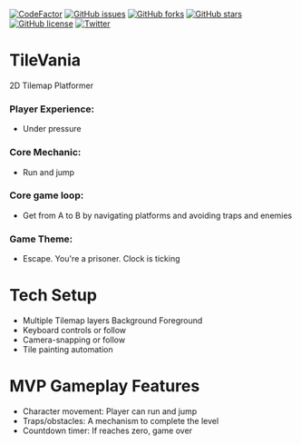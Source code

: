 [![CodeFactor](https://www.codefactor.io/repository/github/dmitrykonyshov/tilevania/badge)](https://www.codefactor.io/repository/github/dmitrykonyshov/tilevania)
[![GitHub issues](https://img.shields.io/github/issues/DmitryKonyshov/TileVania)](https://github.com/DmitryKonyshov/TileVania/issues)
[![GitHub forks](https://img.shields.io/github/forks/DmitryKonyshov/TileVania)](https://github.com/DmitryKonyshov/TileVania/network)
[![GitHub stars](https://img.shields.io/github/stars/DmitryKonyshov/TileVania)](https://github.com/DmitryKonyshov/TileVania/stargazers)
[![GitHub license](https://img.shields.io/github/license/DmitryKonyshov/TileVania)](https://github.com/DmitryKonyshov/TileVania/blob/master/LICENSE)
[![Twitter](https://img.shields.io/twitter/url?style=social&url=https%3A%2F%2Ftwitter.com%2FDmitryKonyshov)](https://twitter.com/intent/tweet?text=Wow:&url=https%3A%2F%2Fgithub.com%2FDmitryKonyshov%2FTileVania)


# TileVania
2D Tilemap Platformer

### Player Experience:
- Under pressure

### Core Mechanic:
- Run and jump

### Core game loop:
- Get from A to B by navigating platforms and
  avoiding traps and enemies

### Game Theme:
- Escape. You're a prisoner. Clock is ticking

# Tech Setup
- Multiple Tilemap layers
  Background
  Foreground
- Keyboard controls or follow
- Camera-snapping or follow
- Tile painting automation

# MVP Gameplay Features
- Character movement: Player can run and jump
- Traps/obstacles: A mechanism to complete the level
- Countdown timer: If reaches zero, game over
